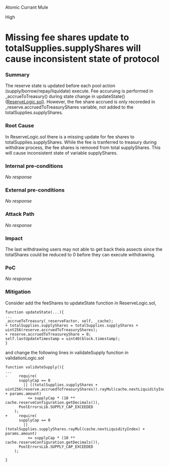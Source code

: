 Atomic Currant Mule

High

# Missing fee shares update to totalSupplies.supplyShares will cause inconsistent state of protocol

### Summary

The reserve state is updated before each pool action (supply/borrow/repay/liquidate) execute.  Fee accuruing is performed in _accrueToTreasury() during state change in updateState() ([ReserveLogic.sol](https://github.com/sherlock-audit/2024-06-new-scope/blob/main/zerolend-one/contracts/core/pool/logic/ReserveLogic.sol#L87-L94)). However, the fee share accrued is only recoreded in _reserve.accruedToTreasuryShares variable, not added to the totalSupplies.supplyShares.

### Root Cause

In ReserveLogic.sol there is a missing update for fee shares to totalSupplies.supplyShares. While the fee is  tranferred to treasury during withdraw process, the fee shares is removed from total supplyShares. This will cause  inconsistent  state of variable supplyShares.

### Internal pre-conditions

_No response_

### External pre-conditions

_No response_

### Attack Path

_No response_

### Impact

The last withdrawing users may not able to get back theis assects since the totalShares could be reduced to 0 before they can execute withdrawing.

### PoC

_No response_

### Mitigation

Consider add the feeShares to updateState function in ReserveLogic.sol,
```solidity
function updateState(...){
...
_accrueToTreasury(_reserveFactor, self, _cache);
+ totalSupplies.supplyShares = totalSupplies.supplyShares + uint256(reserve.accruedToTreasuryShares);
+ reserve.accruedToTreasureyShare = 0;
self.lastUpdateTimestamp = uint40(block.timestamp);
}
```
and change the following lines in validateSupply function in validationLogic.sol
```solidity
function validateSupply(){
...
-     require(
      supplyCap == 0
        || ((totalSupplies.supplyShares + uint256(reserve.accruedToTreasuryShares)).rayMul(cache.nextLiquidityIndex) + params.amount)
          <= supplyCap * (10 ** cache.reserveConfiguration.getDecimals()),
      PoolErrorsLib.SUPPLY_CAP_EXCEEDED
    );
+     require(
      supplyCap == 0
        || (totalSupplies.supplyShares.rayMul(cache.nextLiquidityIndex) + params.amount)
          <= supplyCap * (10 ** cache.reserveConfiguration.getDecimals()),
      PoolErrorsLib.SUPPLY_CAP_EXCEEDED
    );

}
```